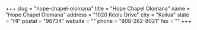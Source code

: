 +++
slug = "hope-chapel-olomana"
title = "Hope Chapel Olomana"
name = "Hope Chapel Olomana"
address = "1020 Keolu Drive"
city = "Kailua"
state = "HI"
postal = "96734"
website = ""
phone = "808-262-8021"
fax = ""
+++
